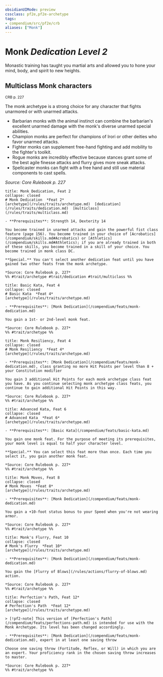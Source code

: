 ```yaml
---
obsidianUIMode: preview
cssclass: pf2e,pf2e-archetype
tags:
- compendium/src/pf2e/crb
aliases: ["Monk"]
---
```

# Monk *Dedication Level 2*  

Monastic training has taught you martial arts and allowed you to hone your mind, body, and spirit to new heights.

## Multiclass Monk characters
<sup>CRB p. 227</sup>

The monk archetype is a strong choice for any character that fights unarmored or with unarmed attacks.

- Barbarian monks with the animal instinct can combine the barbarian's excellent unarmed damage with the monk's diverse unarmed special abilities.
- Champion monks are perfect for champions of Irori or other deities who favor unarmed attacks.
- Fighter monks can supplement free-hand fighting and add mobility to the fighter's toolkit.
- Rogue monks are incredibly effective because stances grant some of the best agile finesse attacks and flurry gives more sneak attacks.
- Spellcaster monks can fight with a free hand and still use material components to cast spells.

*Source: Core Rulebook p. 227*

```ad-embed-feat
title: Monk Dedication, Feat 2
collapse: closed
# Monk Dedication  *Feat 2*  
[archetype](/rules/traits/archetype.md)  [dedication](/rules/traits/dedication.md)  [multiclass](/rules/traits/multiclass.md)  

- **Prerequisites**: Strength 14, Dexterity 14

You become trained in unarmed attacks and gain the powerful fist class feature (page 156). You become trained in your choice of [Acrobatics](/compendium/skills.md#Acrobatics) or [Athletics](/compendium/skills.md#Athletics); if you are already trained in both of these skills, you become trained in a skill of your choice. You become trained in monk class DC.

**Special.** You can't select another dedication feat until you have gained two other feats from the monk archetype.

*Source: Core Rulebook p. 227*  
%% #trait/archetype #trait/dedication #trait/multiclass %%
```  

```ad-embed-feat
title: Basic Kata, Feat 4
collapse: closed
# Basic Kata  *Feat 4*  
[archetype](/rules/traits/archetype.md)  

- **Prerequisites**: [Monk Dedication](/compendium/feats/monk-dedication.md)

You gain a 1st- or 2nd-level monk feat.

*Source: Core Rulebook p. 227*  
%% #trait/archetype %%
```  

```ad-embed-feat
title: Monk Resiliency, Feat 4
collapse: closed
# Monk Resiliency  *Feat 4*  
[archetype](/rules/traits/archetype.md)  

- **Prerequisites**: [Monk Dedication](/compendium/feats/monk-dedication.md), class granting no more Hit Points per level than 8 + your Constitution modifier

You gain 3 additional Hit Points for each monk archetype class feat you have. As you continue selecting monk archetype class feats, you continue to gain additional Hit Points in this way.

*Source: Core Rulebook p. 227*  
%% #trait/archetype %%
```  

```ad-embed-feat
title: Advanced Kata, Feat 6
collapse: closed
# Advanced Kata  *Feat 6*  
[archetype](/rules/traits/archetype.md)  

- **Prerequisites**: [Basic Kata](/compendium/feats/basic-kata.md)

You gain one monk feat. For the purpose of meeting its prerequisites, your monk level is equal to half your character level.

**Special.** You can select this feat more than once. Each time you select it, you gain another monk feat.

*Source: Core Rulebook p. 227*  
%% #trait/archetype %%
```  

```ad-embed-feat
title: Monk Moves, Feat 8
collapse: closed
# Monk Moves  *Feat 8*  
[archetype](/rules/traits/archetype.md)  

- **Prerequisites**: [Monk Dedication](/compendium/feats/monk-dedication.md)

You gain a +10-foot status bonus to your Speed when you're not wearing armor.

*Source: Core Rulebook p. 227*  
%% #trait/archetype %%
```  

```ad-embed-feat
title: Monk's Flurry, Feat 10
collapse: closed
# Monk's Flurry  *Feat 10*  
[archetype](/rules/traits/archetype.md)  

- **Prerequisites**: [Monk Dedication](/compendium/feats/monk-dedication.md)

You gain the [Flurry of Blows](/rules/actions/flurry-of-blows.md) action.

*Source: Core Rulebook p. 227*  
%% #trait/archetype %%
```  

```ad-embed-feat
title: Perfection's Path, Feat 12*
collapse: closed
# Perfection's Path  *Feat 12*  
[archetype](/rules/traits/archetype.md)  

> [!pf2-note] This version of [Perfection's Path](/compendium/feats/perfections-path.md) is intended for use with the Monk Archetype. Its level has been changed accordingly.

- **Prerequisites**: [Monk Dedication](/compendium/feats/monk-dedication.md), expert in at least one saving throw

Choose one saving throw (Fortitude, Reflex, or Will) in which you are an expert. Your proficiency rank in the chosen saving throw increases to master.

*Source: Core Rulebook p. 227*  
%% #trait/archetype %%
```